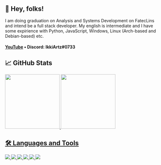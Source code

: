 <h2>👋 Hey, folks!</h2>

<p>
  I am doing graduation on Analysis and Systems Development on FatecLins and intend be a full stack developer. My english is intermediate and I have some expirience with Python, JavaScript, Windows, Linux (Arch-based and Debian-based) etc.
</p>

<h4><a href="https://www.youtube.com/channel/UC4TC99WPuSKTBzucWPAi93g">YouTube</a> • Discord: IkkiArtz#0733</h4>
  
<!--  -->

<h2>📈 GitHub Stats</h2>
<div>
  <a href="https://github.com/rafaballerini">
  <img height="180em" src="https://github-readme-stats.vercel.app/api?username=vitorhugo1207&show_icons=true&theme=dracula&include_all_commits=true&count_private=true"/>
  <img height="180em" src="https://github-readme-stats.vercel.app/api/top-langs/?username=vitorhugo1207&layout=compact&langs_count=7&theme=dracula"/>
</div>

<!--  -->

<h2>🛠️ Languages and Tools</h2>
<p>
  <a href="" rel="noopener">
    <img src="https://img.shields.io/badge/Microsoft_Office-D83B01?style=for-the-badge&logo=microsoft-office&logoColor=white">
    <img src="https://img.shields.io/badge/Python-3776AB?style=for-the-badge&logo=python&logoColor=white">
    <img src="https://img.shields.io/badge/JavaScript-F7DF1E?style=for-the-badge&logo=javascript&logoColor=black">
    <img src="https://img.shields.io/badge/HTML-239120?style=for-the-badge&logo=html5&logoColor=white">
    <img src="https://img.shields.io/badge/CSS-239120?&style=for-the-badge&logo=css3&logoColor=white">
    <img src="https://img.shields.io/badge/C-00599C?style=for-the-badge&logo=c&logoColor=white">
  </a>
</p>

